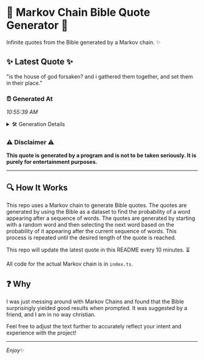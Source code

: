 # 📖 Markov Chain Bible Quote Generator 📖

Infinite quotes from the Bible generated by a Markov chain. ✨

## ✨ Latest Quote ✨
"is the house of god forsaken? and i gathered them together, and set them in their place."

### ⏰ Generated At
*10:55:39 AM*

<details>
    <summary>🛠️ Generation Details</summary>
    <p>
        <strong>🌱 Seed:</strong> is<br>
        <strong>🔄 Iterations:</strong> 16<br>
        <strong>📜 Context History:</strong><br>[ is ]: the<br>[ is, the ]: house<br>[ is, the, house ]: of<br>[ is, the, house, of ]: god<br>[ is, the, house, of, god ]: forsaken?<br>[ is, the, house, of, god, forsaken? ]: and<br>[ the, house, of, god, forsaken?, and ]: i<br>[ house, of, god, forsaken?, and, i ]: gathered<br>[ of, god, forsaken?, and, i, gathered ]: them<br>[ god, forsaken?, and, i, gathered, them ]: together,<br>[ forsaken?, and, i, gathered, them, together, ]: and<br>[ and, i, gathered, them, together,, and ]: set<br>[ i, gathered, them, together,, and, set ]: them<br>[ gathered, them, together,, and, set, them ]: in<br>[ them, together,, and, set, them, in ]: their<br>[ together,, and, set, them, in, their ]: place.<br>
    </p>
</details>

### ⚠️ Disclaimer ⚠️
**This quote is generated by a program and is not to be taken seriously. It is purely for entertainment purposes.**

---

## 🔍 How It Works

This repo uses a Markov chain to generate Bible quotes. The quotes are generated by using the Bible as a dataset to find the probability of a word appearing after a sequence of words. The quotes are generated by starting with a random word and then selecting the next word based on the probability of it appearing after the current sequence of words. This process is repeated until the desired length of the quote is reached.

This repo will update the latest quote in this README every 10 minutes. ⏳

All code for the actual Markov chain is in `index.ts`.

## ❓ Why

I was just messing around with Markov Chains and found that the Bible surprisingly yielded good results when prompted. 
It was suggested by a friend, and I am in no way christian.

Feel free to adjust the text further to accurately reflect your intent and experience with the project!

---

*Enjoy*✨
